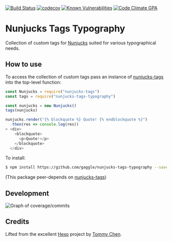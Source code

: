 [![Build Status](https://travis-ci.org/gaggle/nunjucks-tags-typography.svg?branch=enable-travis)](https://travis-ci.org/gaggle/nunjucks-tags-typography)
[![codecov](https://codecov.io/gh/gaggle/nunjucks-tags-typography/branch/master/graph/badge.svg)](https://codecov.io/gh/gaggle/nunjucks-tags-typography)
[![Known Vulnerabilities](https://snyk.io/test/github/gaggle/nunjucks-tags-typography/badge.svg)](https://snyk.io/test/github/gaggle/nunjucks-tags-typography)
[![Code Climate GPA](https://codeclimate.com/github/gaggle/nunjucks-tags-typography/badges/gpa.svg)](https://codeclimate.com/github/gaggle/nunjucks-tags-typography)

# Nunjucks Tags Typography
Collection of custom tags for [Nunjucks] 
suited for various typographical needs.

## How to use
To access the collection of custom tags 
pass an instance of [nunjucks-tags] into the top-level function: 
```javascript
const Nunjucks = require("nunjucks-tags")
const tags = require("nunjucks-tags-typography")

const nunjucks = new Nunjucks()
tags(nunjucks)

nunjucks.render("{% blockquote %} Quote! {% endblockquote %}")
  .then(res => console.log(res))
> <div>
    <blockquote>
      <p>Quote!</p>
    </blockquote>
  </div>
```

To install:
```bash
$ npm install https://github.com/gaggle/nunjucks-tags-typography --save
```
(This package peer-depends on [nunjucks-tags])

## Development
![Graph of coverage/commits]

## Credits
Lifted from the excellent [Hexo] project by [Tommy Chen].

[Graph of coverage/commits]: https://codecov.io/gh/gaggle/nunjucks-tags-typography/branch/master/graphs/commits.svg
[Hexo]: https://hexo.io
[nunjucks-tags]: https://github.com/gaggle/nunjucks-tags
[Nunjucks]: https://github.com/mozilla/nunjucks
[Tommy Chen]: https://github.com/tommy351
